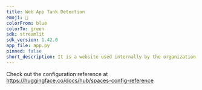 ```yaml
---
title: Web App Tank Detection
emoji: 👀
colorFrom: blue
colorTo: green
sdk: streamlit
sdk_version: 1.42.0
app_file: app.py
pinned: false
short_description: It is a website used internally by the organization.
---
```


Check out the configuration reference at https://huggingface.co/docs/hub/spaces-config-reference
